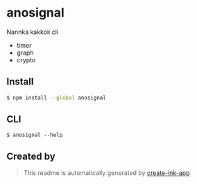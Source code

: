 # anosignal

Nannka kakkoii cli

- timer
- graph
- crypto

## Install

```bash
$ npm install --global anosignal
```

## CLI

```
$ anosignal --help
```

## Created by

> This readme is automatically generated by [create-ink-app](https://github.com/vadimdemedes/create-ink-app)
